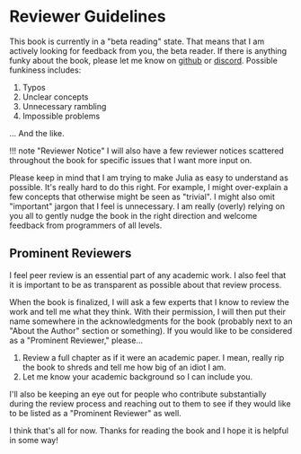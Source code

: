 # Reviewer Guidelines

This book is currently in a "beta reading" state.
That means that I am actively looking for feedback from you, the beta reader.
If there is anything funky about the book, please let me know on [github](https://github.com/leios/gpu-handbook) or [discord](https://discord.gg/QctJhUA).
Possible funkiness includes:

1. Typos
2. Unclear concepts
3. Unnecessary rambling
4. Impossible problems

... And the like.

!!! note "Reviewer Notice"
    I will also have a few reviewer notices scattered throughout the book for specific issues that I want more input on.

Please keep in mind that I am trying to make Julia as easy to understand as possible.
It's really hard to do this right.
For example, I might over-explain a few concepts that otherwise might be seen as "trivial".
I might also omit "important" jargon that I feel is unnecessary.
I am really (overly) relying on you all to gently nudge the book in the right direction and welcome feedback from programmers of all levels.

## Prominent Reviewers

I feel peer review is an essential part of any academic work.
I also feel that it is important to be as transparent as possible about that review process.

When the book is finalized, I will ask a few experts that I know to review the work and tell me what they think.
With their permission, I will then put their name somewhere in the acknowledgments for the book (probably next to an "About the Author" section or something).
If you would like to be considered as a "Prominent Reviewer," please...
1. Review a full chapter as if it were an academic paper. I mean, really rip the book to shreds and tell me how big of an idiot I am.
2. Let me know your academic background so I can include you.

I'll also be keeping an eye out for people who contribute substantially during the review process and reaching out to them to see if they would like to be listed as a "Prominent Reviewer" as well.

I think that's all for now.
Thanks for reading the book and I hope it is helpful in some way!

